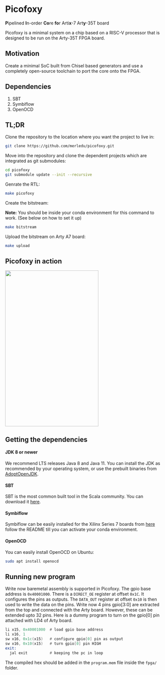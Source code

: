 # Picofoxy
**P**ipelined **I**n-order **Co**re **fo**r Arti**x**-7 Art**y**-35T board

Picofoxy is a minimal system on a chip based on a RISC-V processor that is designed to be run on the Arty-35T FPGA board. 
## Motivation
Create a minimal SoC built from Chisel based generators and use a completely open-source toolchain to port the core onto the FPGA.

## Dependencies
1. SBT
2. Symbiflow
3. OpenOCD

## TL;DR

Clone the repository to the location where you want the project to live in:

```bash
git clone https://github.com/merledu/picofoxy.git
```
Move into the repository and clone the dependent projects which are integrated as git submodules:

```bash
cd picofoxy
git submodule update --init --recursive
```
Genrate the RTL:
```bash
make picofoxy
```

Create the bitstream:

__Note:__ You should be inside your conda environment for this command to work. (See below on how to set it up)
```bash
make bitstream
```

Upload the bitstream on Arty A7 board:
```bash
make upload
```

## Picofoxy in action
<img src="https://github.com/merledu/picofoxy/blob/main/symbiflow-running.gif" width="300" height="500" />

## Getting the dependencies
#### JDK 8 or newer

We recommend LTS releases Java 8 and Java 11. You can install the JDK as recommended by your operating system, or use the prebuilt binaries from [AdoptOpenJDK](https://adoptopenjdk.net/).

#### SBT

SBT is the most common built tool in the Scala community. You can download it [here](https://www.scala-sbt.org/download.html).

#### Symbiflow

Symbiflow can be easily installed for the Xilinx Series 7 boards from [here](https://github.com/merledu/symbiflow-magic) follow the README till you can activate your conda environment.

#### OpenOCD
You can easily install OpenOCD on Ubuntu:
```bash
sudo apt install openocd
```

## Running new program
Write now baremetal assembly is supported in Picofoxy. The gpio base address is `0x40001000`. There is a `DIRECT_OE` register at offset `0x1C`. It configures the pins as outputs. The `DATA_OUT` register at offset `0x10` is then used to write the data on the pins. Write now 4 pins gpio[3:0] are extracted from the top and connected with the Arty board. However, these can be extended upto 32 pins. Here is a dummy program to turn on the gpio[0] pin attached with LD4 of Arty board.

```asm
li x15, 0x40001000  # load gpio base address
li x16, 1
sw x16, 0x1c(x15)   # configure gpio[0] pin as output
sw x16, 0x10(x15)   # turn gpio[0] pin HIGH
exit:
  jal exit          # keeping the pc in loop
```
The compiled hex should be added in the `program.mem` file inside the `fpga/` folder.

